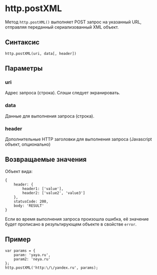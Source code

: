# http.postXML

Метод `http.postXML()` выполняет POST запрос на указанный URL, отправляя переданный сериализованный XML объект.

## Синтаксис

```
http.postXML(uri, data[, header])
```

## Параметры

### uri
Адрес запроса (строка). Слэши следует экранировать.

### data
Данные для выполнения запроса  (строка). 

### header
Дополнительные HTTP заголовки для выполнения запроса (Javascript объект, опционально)

## Возвращаемые значения

Объект вида:

```
{
    header: {
        header1: ['value'],
        header2: ['value2', 'value3']
    },
    statusCode: 200,
    body: 'RESULT'
}
```

Если во время выполнения запроса произошла ошибка, её значение будет прописано в результирующем объекте в свойстве `error`.

## Пример

```
var params = {
    param: 'yaya.ru',
    param2: 'neya.ru'
};
http.postXML('http:\/\/yandex.ru', params);
```

